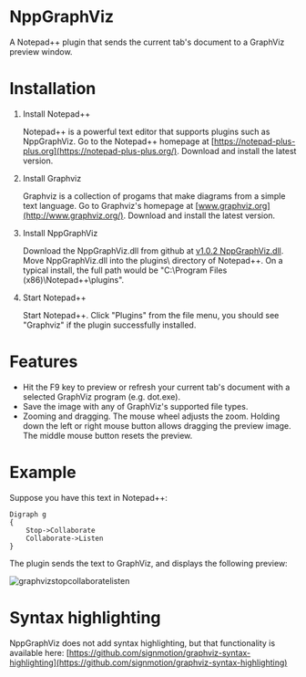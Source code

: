# NppGraphViz
A Notepad++ plugin that sends the current tab's document to a GraphViz preview window.  

# Installation
1. Install Notepad++

    Notepad++ is a powerful text editor that supports plugins such as NppGraphViz.  Go to the Notepad++ homepage at [https://notepad-plus-plus.org](https://notepad-plus-plus.org/).  Download and install the latest version.

2. Install Graphviz

    Graphviz is a collection of progams that make diagrams from a simple text language.  Go to Graphviz's homepage at [www.graphviz.org](http://www.graphviz.org/).  Download and install the latest version.

3. Install NppGraphViz

    Download the NppGraphViz.dll from github at [v1.0.2 NppGraphViz.dll](https://github.com/jrebacz/NppGraphViz/releases/download/v1.0.2/NppGraphViz.dll).  Move NppGraphViz.dll into the plugins\ directory of Notepad++.  On a typical install, the full path would be "C:\Program Files (x86)\Notepad++\plugins\".

4. Start Notepad++

    Start Notepad++.  Click "Plugins" from the file menu, you should see "Graphviz" if the plugin successfully installed.

# Features
* Hit the F9 key to preview or refresh your current tab's document with a selected GraphViz program (e.g. dot.exe).
* Save the image with any of GraphViz's supported file types.
* Zooming and dragging.  The mouse wheel adjusts the zoom.  Holding down the left or right mouse button allows dragging the preview image.  The middle mouse button resets the preview.

# Example
Suppose you have this text in Notepad++:
```
Digraph g
{
    Stop->Collaborate
    Collaborate->Listen
}
```
The plugin sends the text to GraphViz, and displays the following preview:

![graphvizstopcollaboratelisten](https://cloud.githubusercontent.com/assets/12651687/7903042/9c015e94-0795-11e5-9ac9-975c70113a4e.png)

# Syntax highlighting
NppGraphViz does not add syntax highlighting, but that functionality is available here: [https://github.com/signmotion/graphviz-syntax-highlighting](https://github.com/signmotion/graphviz-syntax-highlighting)
